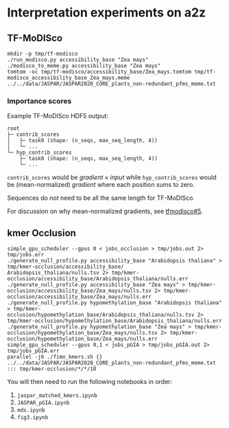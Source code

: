 # Interpretation experiments on a2z

## TF-MoDISco

```
mkdir -p tmp/tf-modisco
./run_modisco.py accessibility_base "Zea mays"
./modisco_to_meme.py accessibility_base "Zea mays"
tomtom -oc tmp/tf-modisco/accessibility_base/Zea_mays.tomtom tmp/tf-modisco_accessibility_base_Zea_mays.meme ../../data/JASPAR/JASPAR2020_CORE_plants_non-redundant_pfms_meme.txt
```

### Importance scores

Example TF-MoDISco HDF5 output:

```
root
├─ contrib_scores
│   ├─ task0 (shape: (n_seqs, max_seq_length, 4))
│   └─ ...
└─ hyp_contrib_scores
    ├─ task0 (shape: (n_seqs, max_seq_length, 4))
    └─ ...
```

`contrib_scores` would be $gradient \times input$ while `hyp_contrib_scores` would be (mean-normalized) $gradient$ where each position sums to zero.

Sequences do *not* need to be all the same length for TF-MoDISco.

For discussion on why mean-normalized gradients, see [tfmodisco#5](https://github.com/kundajelab/tfmodisco/issues/5).

## kmer Occlusion

```
simple_gpu_scheduler --gpus 0 < jobs_occlusion > tmp/jobs.out 2> tmp/jobs.err
./generate_null_profile.py accessibility_base "Arabidopsis thaliana" > tmp/kmer-occlusion/accessibility_base/
Arabidopsis_thaliana/nulls.tsv 2> tmp/kmer-occlusion/accessibility_base/Arabidopsis_thaliana/nulls.err
./generate_null_profile.py accessibility_base "Zea mays" > tmp/kmer-occlusion/accessibility_base/Zea_mays/nulls.tsv 2> tmp/kmer-occlusion/accessibility_base/Zea_mays/nulls.err
./generate_null_profile.py hypomethylation_base "Arabidopsis thaliana" > tmp/kmer-occlusion/hypomethylation_base/Arabidopsis_thaliana/nulls.tsv 2> tmp/kmer-occlusion/hypomethylation_base/Arabidopsis_thaliana/nulls.err
./generate_null_profile.py hypomethylation_base "Zea mays" > tmp/kmer-occlusion/hypomethylation_base/Zea_mays/nulls.tsv 2> tmp/kmer-occlusion/hypomethylation_base/Zea_mays/nulls.err
simple_gpu_scheduler --gpus 0,1 < jobs_pGIA > tmp/jobs_pGIA.out 2> tmp/jobs_pGIA.err
parallel -j6 ./fimo_kmers.sh {} ../../data/JASPAR/JASPAR2020_CORE_plants_non-redundant_pfms_meme.txt ::: tmp/kmer-occlusion/*/*/10
```

You will then need to run the following notebooks in order:

1. `jaspar_matched_kmers.ipynb`
2. `JASPAR_pGIA.ipynb`
3. `mds.ipynb`
4. `fig3.ipynb`

